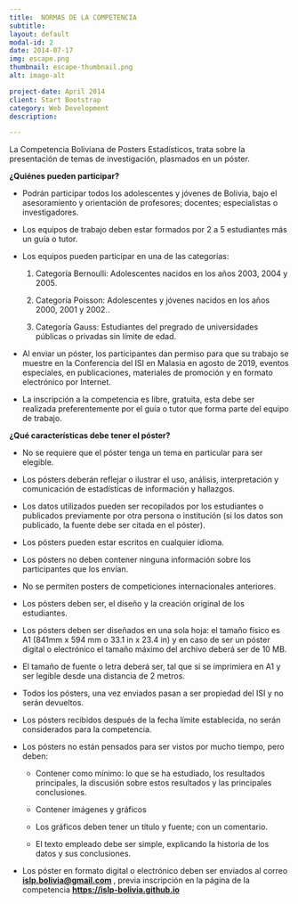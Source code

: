 ```yaml
---
title:  NORMAS DE LA COMPETENCIA
subtitle: 
layout: default
modal-id: 2
date: 2014-07-17
img: escape.png
thumbnail: escape-thumbnail.png
alt: image-alt

project-date: April 2014
client: Start Bootstrap
category: Web Development
description:  

---
```


La Competencia Boliviana de Posters Estadísticos, trata sobre la presentación
de temas de investigación, plasmados en un póster.

<b>¿Quiénes pueden participar? </b>

- Podrán participar todos los adolescentes y jóvenes de Bolivia, bajo el asesoramiento y orientación de profesores; docentes; especialistas o investigadores.

- Los equipos de trabajo deben estar formados por 2 a 5 estudiantes más un guía o tutor. 

- Los equipos pueden participar en una de las categorías:
	
  1. Categoría Bernoulli: Adolescentes nacidos en los años 2003, 2004 y 2005.
  
  2. Categoría Poisson: Adolescentes y jóvenes nacidos en los años 2000, 2001 y 2002.. 
	
  3. Categoría Gauss: Estudiantes del pregrado de universidades públicas o privadas sin límite de edad. 

- Al enviar un póster, los participantes dan permiso para que su trabajo se muestre en la Conferencia del ISI en Malasia en agosto de 2019, eventos especiales, en publicaciones, materiales de promoción y en formato electrónico por Internet.
  
- La inscripción a la competencia es libre, gratuita, esta debe ser realizada preferentemente por el guía o tutor que forma parte del equipo de trabajo.


 <b> ¿Qué características debe tener el póster? </b>


- No se requiere que el póster tenga un tema en particular para ser elegible. 

- Los pósters deberán reflejar o ilustrar el uso, análisis, interpretación y comunicación de estadísticas de información y hallazgos.

- Los datos utilizados pueden ser recopilados por los estudiantes o publicados previamente por otra persona o institución (si los datos son publicado, la fuente debe ser citada en el póster).

- Los pósters pueden estar escritos en cualquier idioma.

- Los pósters no deben contener ninguna información sobre los participantes que los envían.

- No se permiten posters de competiciones internacionales anteriores.

- Los pósters deben ser, el diseño y la creación original de los estudiantes.

- Los pósters deben ser diseñados en una sola hoja: el tamaño físico es A1 (841mm x 594 mm o 33.1 in x 23.4 in) y en caso de ser un póster digital o electrónico el tamaño máximo del archivo deberá ser de 10 MB.

- El tamaño de fuente o letra deberá ser, tal que si se imprimiera en A1 y ser legible desde una distancia de 2 metros.

- Todos los pósters, una vez enviados pasan a ser propiedad del ISI y no serán devueltos.

- Los pósters recibidos después de la fecha límite establecida, no serán considerados para la competencia.

- Los pósters no están pensados para ser vistos por mucho tiempo, pero deben:

  * Contener como mínimo: lo que se ha estudiado, los resultados principales, la discusión sobre estos resultados y las principales conclusiones.
  
  * Contener imágenes y gráficos
  
  * Los gráficos deben tener un título y fuente; con un comentario.
  
  * El texto empleado debe ser simple, explicando la historia de los datos y sus conclusiones.
  
  
- Los póster en formato digital o electrónico deben ser enviados al correo <b> islp.bolivia@gmail.com </b>, previa inscripción en la página de la competencia <b> https://islp-bolivia.github.io </b>



 